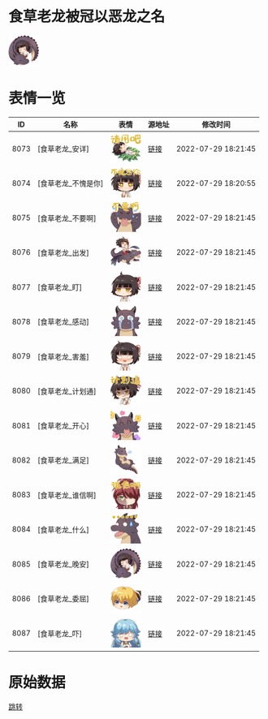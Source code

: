 # 食草老龙被冠以恶龙之名

<img src="./cover.png" height="60" alt="cover" />

# 表情一览

|ID|名称|表情|源地址|修改时间|
|----|----|----|----|----|
|8073|[食草老龙_安详]|<img src="./pic/008073_%5B食草老龙_安详%5D.png" height="60" alt="安详"/>|[链接](http://i0.hdslb.com/bfs/emote/0ba07fa05a074a7171db0e82516fccdfb7b27ad2.png)|2022-07-29 18:21:45|
|8074|[食草老龙_不愧是你]|<img src="./pic/008074_%5B食草老龙_不愧是你%5D.png" height="60" alt="不愧是你"/>|[链接](http://i0.hdslb.com/bfs/emote/6d229f7684f039e9e0b11e4e047a8dc36b67d4a7.png)|2022-07-29 18:20:55|
|8075|[食草老龙_不要啊]|<img src="./pic/008075_%5B食草老龙_不要啊%5D.png" height="60" alt="不要啊"/>|[链接](http://i0.hdslb.com/bfs/emote/a476fb61cd472e53c3766abc17e70218881de192.png)|2022-07-29 18:21:45|
|8076|[食草老龙_出发]|<img src="./pic/008076_%5B食草老龙_出发%5D.png" height="60" alt="出发"/>|[链接](http://i0.hdslb.com/bfs/emote/a798e881f99947c782b920a7c502999abc4d0952.png)|2022-07-29 18:21:45|
|8077|[食草老龙_盯]|<img src="./pic/008077_%5B食草老龙_盯%5D.png" height="60" alt="盯"/>|[链接](http://i0.hdslb.com/bfs/emote/847afb983e77cb321991a61830a55c7ea733f6f5.png)|2022-07-29 18:21:45|
|8078|[食草老龙_感动]|<img src="./pic/008078_%5B食草老龙_感动%5D.png" height="60" alt="感动"/>|[链接](http://i0.hdslb.com/bfs/emote/4a3da98f823089f00fc83278eddf0e3869884429.png)|2022-07-29 18:21:45|
|8079|[食草老龙_害羞]|<img src="./pic/008079_%5B食草老龙_害羞%5D.png" height="60" alt="害羞"/>|[链接](http://i0.hdslb.com/bfs/emote/fecd6ddd79f04a5c5d783c26d329e59a43bd8d38.png)|2022-07-29 18:21:45|
|8080|[食草老龙_计划通]|<img src="./pic/008080_%5B食草老龙_计划通%5D.png" height="60" alt="计划通"/>|[链接](http://i0.hdslb.com/bfs/emote/8c023a07e8baf01cacbc416b558d8274b55176a7.png)|2022-07-29 18:21:45|
|8081|[食草老龙_开心]|<img src="./pic/008081_%5B食草老龙_开心%5D.png" height="60" alt="开心"/>|[链接](http://i0.hdslb.com/bfs/emote/1848439f80a627c4b14a5282b780ecfdf86d88e1.png)|2022-07-29 18:21:45|
|8082|[食草老龙_满足]|<img src="./pic/008082_%5B食草老龙_满足%5D.png" height="60" alt="满足"/>|[链接](http://i0.hdslb.com/bfs/emote/ff5af5ad4cc80027d323a1629d9c1b7bc4648861.png)|2022-07-29 18:21:45|
|8083|[食草老龙_谁信啊]|<img src="./pic/008083_%5B食草老龙_谁信啊%5D.png" height="60" alt="谁信啊"/>|[链接](http://i0.hdslb.com/bfs/emote/552050b1c274af877791488100c282bf1566bd0d.png)|2022-07-29 18:21:45|
|8084|[食草老龙_什么]|<img src="./pic/008084_%5B食草老龙_什么%5D.png" height="60" alt="什么"/>|[链接](http://i0.hdslb.com/bfs/emote/af502b231bc242811f5bb3a77d3db198fc01a116.png)|2022-07-29 18:21:45|
|8085|[食草老龙_晚安]|<img src="./pic/008085_%5B食草老龙_晚安%5D.png" height="60" alt="晚安"/>|[链接](http://i0.hdslb.com/bfs/emote/b84d9dbe05af9481bc7833c050b457020096a436.png)|2022-07-29 18:21:45|
|8086|[食草老龙_委屈]|<img src="./pic/008086_%5B食草老龙_委屈%5D.png" height="60" alt="委屈"/>|[链接](http://i0.hdslb.com/bfs/emote/1d1ec69d83823eb9433c1db6a5c04b66cc8e88b5.png)|2022-07-29 18:21:45|
|8087|[食草老龙_吓]|<img src="./pic/008087_%5B食草老龙_吓%5D.png" height="60" alt="吓"/>|[链接](http://i0.hdslb.com/bfs/emote/6c873bb640758f1085c06cada4eb0c765d7921c0.png)|2022-07-29 18:21:45|

# 原始数据

[跳转](./raw.json)

